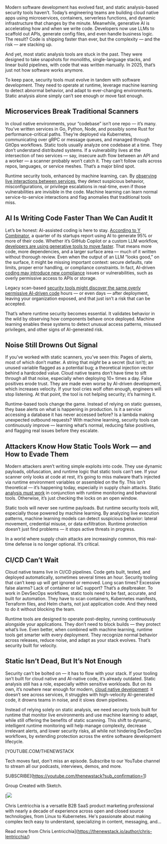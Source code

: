 Modern software development has evolved fast, and static analysis-based security tools haven’t. Today’s engineering teams are building cloud native apps using microservices, containers, serverless functions, and dynamic infrastructure that changes by the minute. Meanwhile, generative AI is accelerating how and when we write code. Developers now use LLMs to scaffold out APIs, generate config files, and even handle business logic. The result? Code is shipping faster than ever, but the complexity — and the risk — are stacking up.

And yet, most static analysis tools are stuck in the past. They were designed to take snapshots for monoliths, single-language stacks, and linear build pipelines, with code that was written manually. In 2025, that’s just not how software works anymore.

To keep pace, security tools must evolve in tandem with software development. They need to operate at runtime, leverage machine learning to detect abnormal behavior, and adapt to ever-changing environments. Static analysis alone simply can’t see enough or move fast enough.

## **Microservices Break Traditional Scanners**

In cloud native environments, your “codebase” isn’t one repo — it’s many. You’ve written services in Go, Python, Node, and possibly some Rust for performance-critical paths. They’re deployed via Kubernetes, communicating over gRPC or message queues, and managed through GitOps workflows. Static tools usually analyze one codebase at a time. They don’t understand distributed systems. If a vulnerability lives at the intersection of two services — say, insecure auth flow between an API and a worker — a scanner probably won’t catch it. They can’t follow calls across repos, languages, or service meshes. That’s a major blind spot.

Runtime security tools, enhanced by machine learning, can. By [observing live interactions between services](https://thenewstack.io/trend-report-merging-observability-and-it-service-management/), they detect suspicious behavior, misconfigurations, or privilege escalations in real-time, even if those vulnerabilities are invisible in the code. Machine learning can learn normal service-to-service interactions and flag anomalies that traditional tools miss.

## **AI Is Writing Code Faster Than We Can Audit It**

Let’s be honest: AI-assisted coding is here to stay. [According to Y Combinator](https://leaddev.com/hiring/95-ai-written-code-unpacking-the-y-combinator-ceos-developer-jobs-bombshell#:~:text=The%20CEO%20of%20famed%20Silicon,%2C), a quarter of its startups report using AI to generate 95% or more of their code. Whether it’s GitHub Copilot or a custom LLM workflow, [developers are using generative tools to move faster](https://thenewstack.io/ebooks/generative-ai/how-generative-ai-transforms-software-development/). That means more code, more dependencies, and a larger surface area — much of it written without thorough review. Even when the output of an LLM “looks good,” on the surface, it might be missing important context: secure defaults, rate limits, proper error handling, or compliance constraints. In fact, AI-driven [coding may introduce new compliance](https://thenewstack.io/checks-by-google-ai-powered-compliance-for-apps-and-code/) issues or vulnerabilities, such as overly permissive access to APIs or storage.

Legacy scan-based [security tools might discover the same overly permissive AI-driven code](https://thenewstack.io/level-up-your-software-quality-with-static-code-analysis/) hours — or even days — after deployment, leaving your organization exposed, and that just isn’t a risk that can be accepted.

That’s where runtime security becomes essential. It validates behavior in the wild by observing how components behave once deployed. Machine learning enables these systems to detect unusual access patterns, misused privileges, and other signs of AI-generated risk.

## **Noise Still Drowns Out Signal**

If you’ve worked with static scanners, you’ve seen this: Pages of alerts, most of which don’t matter. A string that *might* be a secret (but isn’t); an unused variable flagged as a potential bug; a theoretical injection vector behind a hardcoded value. Cloud native teams don’t have time to sift through all that noise, especially when deploying 10+ times a day. False positives erode trust. They are made even worse by AI-driven development, which increases velocity. If your tool cries wolf often enough, engineers will stop listening. At that point, the tool is not helping security; it’s harming it.

Runtime-based tools change the game. Instead of relying on static guesses, they base alerts on what is happening in production. Is it a service accessing a database it has never accessed before? Is a lambda making unexpected outbound requests? With machine learning, security tools can continuously improve — learning what’s normal, reducing false positives, and flagging real issues before they escalate.

## **Attackers Know How Static Tools Work — and How to Evade Them**

Modern attackers aren’t writing simple exploits into code. They use dynamic payloads, obfuscation, and runtime logic that static tools can’t see. If your scanner only looks at code at rest, it’s going to miss malware that’s injected via runtime environment variables or assembled on the fly. This isn’t theoretical — it’s happening today, especially in supply chain attacks. Static [analysis must work](https://thenewstack.io/dont-mess-with-the-master-working-with-branches-in-git-and-github/) in conjunction with runtime monitoring and behavioral tools. Otherwise, it’s just checking the locks on an open window.

Static tools will never see runtime payloads. But runtime security tools will, especially those powered by machine learning. By analyzing live execution patterns, machine learning models can detect suspicious behavior: lateral movement, credential misuse, or data exfiltration. Runtime protection doesn’t just find problems — it stops active threats in progress.

In a world where supply chain attacks are increasingly common, this real-time defense is no longer optional. It’s critical.

## **CI/CD Can’t Wait**

Cloud native teams live in CI/CD pipelines. Code gets built, tested, and deployed automatically, sometimes several times an hour. Security tooling that can’t keep up will get ignored or removed. Long scan times? Excessive false alarms? Lack of container or IaC support? That’s a dealbreaker. To work in DevSecOps workflows, static tools need to be fast, accurate, and built for automation. They have to scan containers, Kubernetes manifests, Terraform files, and Helm charts, not just application code. And they need to do it without blocking the team.

Runtime tools are designed to operate post-deploy, running continuously alongside your applications. They don’t need to block builds — they protect what’s live. Even better, when combined with machine learning, runtime tools get smarter with every deployment. They recognize normal behavior across releases, reduce noise, and adapt as your stack evolves. That’s security built for velocity.

## **Static Isn’t Dead, But It’s Not Enough**

Security can’t be bolted on — it has to flow with your stack. If your tooling isn’t built for cloud native and AI-native code, it’s already outdated. Static analysis still has a role, especially within sensitive workloads. But on its own, it’s nowhere near enough for modern, [cloud native development](https://thenewstack.io/cloud-native/ "cloud native development"): it doesn’t see across services, it struggles with high-velocity AI-generated code, it drowns teams in noise, and it slows down pipelines.

Instead of relying solely on static analysis, we need security tools built for runtime that monitor live environments and use machine learning to adapt, while still offering the benefits of static scanning. This shift to dynamic, intelligent runtime monitoring will help manage complexity, decrease irrelevant alerts, and lower security risks, all while not hindering DevSecOps workflows, by extending protection across the entire software development lifecycle.

[YOUTUBE.COM/THENEWSTACK

Tech moves fast, don't miss an episode. Subscribe to our YouTube
channel to stream all our podcasts, interviews, demos, and more.

SUBSCRIBE](https://youtube.com/thenewstack?sub_confirmation=1)

Group
Created with Sketch.

[![](https://thenewstack.io/wp-content/uploads/2025/06/e2d8407c-1711049732493-600x600.jpeg)

Chris Lentricchia is a versatile B2B SaaS product marketing professional with nearly a decade of experience across open and closed source technologies, from Linux to Kubernetes. He's passionate about making complex tech easy to understand, specializing in content, messaging, and...

Read more from Chris Lentricchia](https://thenewstack.io/author/chris-lentricchia/)
